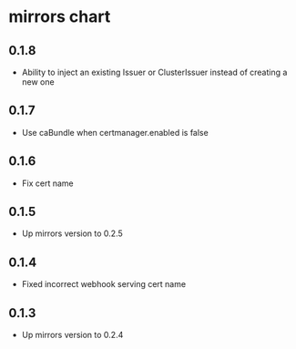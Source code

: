 # mirrors chart

## 0.1.8
* Ability to inject an existing Issuer or ClusterIssuer instead of creating a new one

## 0.1.7
* Use caBundle when certmanager.enabled is false

## 0.1.6
* Fix cert name

## 0.1.5
* Up mirrors version to 0.2.5

## 0.1.4
* Fixed incorrect webhook serving cert name

## 0.1.3
* Up mirrors version to 0.2.4